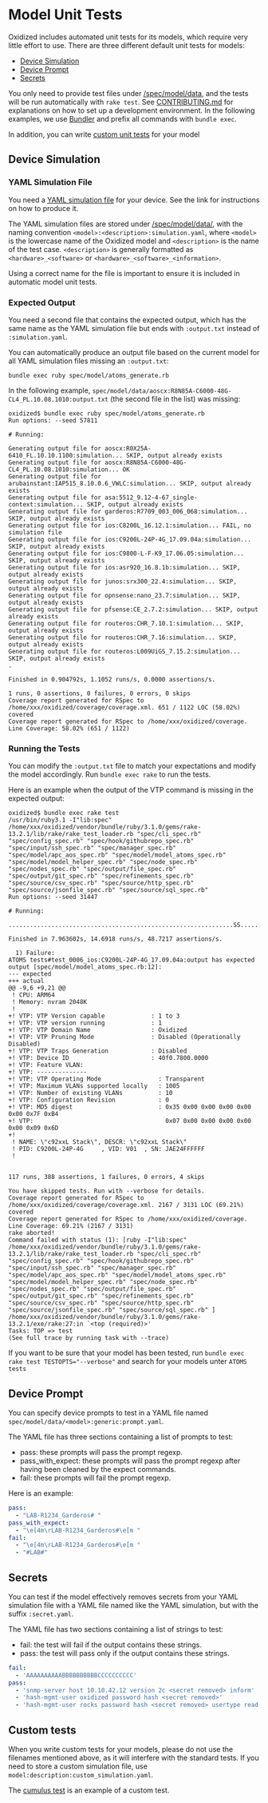# Model Unit Tests
Oxidized includes automated unit tests for its models, which require very little
effort to use. There are three different default unit tests for models:
- [Device Simulation](ModelUnitTests.md#device-simulation)
- [Device Prompt](ModelUnitTests.md#device-prompt)
- [Secrets](ModelUnitTests.md#secrets)

You only need to provide test files under [/spec/model/data](/spec/model/data),
and the tests will be run automatically with `rake test`. See
[CONTRIBUTING.md](/CONTRIBUTING.md) for explanations on how to set up a
development environment. In the following examples, we use
[Bundler](https://bundler.io/) and prefix all commands with `bundle exec`.

In addition, you can write [custom unit tests](ModelUnitTests.md#custom-tests)
for your model

## Device Simulation
### YAML Simulation File
You need a [YAML simulation file](/docs/DeviceSimulation.md) for your device.
See the link for instructions on how to produce it.

The YAML simulation files are stored under
[/spec/model/data/](/spec/model/data/), with the naming convention
`<model>:<description>:simulation.yaml`, where `<model>` is the lowercase name
of the Oxidized model and `<description>` is the name of the test case.
`<description>` is generally formatted as `<hardware>_<software>` or
`<hardware>_<software>_<information>`.

Using a correct name for the file is important to ensure it is included in
automatic model unit tests.

### Expected Output
You need a second file that contains the expected output, which has the same
name as the YAML simulation file but ends with `:output.txt` instead of
`:simulation.yaml`.

You can automatically produce an output file based on the current model for all
YAML simulation files missing an `:output.txt`:
```shell
bundle exec ruby spec/model/atoms_generate.rb
```

In the following example,
`spec/model/data/aoscx:R8N85A-C6000-48G-CL4_PL.10.08.1010:output.txt` (the
second file in the list) was missing:

```shell
oxidized$ bundle exec ruby spec/model/atoms_generate.rb
Run options: --seed 57811

# Running:

Generating output file for aoscx:R0X25A-6410_FL.10.10.1100:simulation... SKIP, output already exists
Generating output file for aoscx:R8N85A-C6000-48G-CL4_PL.10.08.1010:simulation... OK
Generating output file for arubainstant:IAP515_8.10.0.6_VWLC:simulation... SKIP, output already exists
Generating output file for asa:5512_9.12-4-67_single-context:simulation... SKIP, output already exists
Generating output file for garderos:R7709_003_006_068:simulation... SKIP, output already exists
Generating output file for ios:C8200L_16.12.1:simulation... FAIL, no simulation file
Generating output file for ios:C9200L-24P-4G_17.09.04a:simulation... SKIP, output already exists
Generating output file for ios:C9800-L-F-K9_17.06.05:simulation... SKIP, output already exists
Generating output file for ios:asr920_16.8.1b:simulation... SKIP, output already exists
Generating output file for junos:srx300_22.4:simulation... SKIP, output already exists
Generating output file for opnsense:nano_23.7:simulation... SKIP, output already exists
Generating output file for pfsense:CE_2.7.2:simulation... SKIP, output already exists
Generating output file for routeros:CHR_7.10.1:simulation... SKIP, output already exists
Generating output file for routeros:CHR_7.16:simulation... SKIP, output already exists
Generating output file for routeros:L009UiGS_7.15.2:simulation... SKIP, output already exists
.

Finished in 0.904792s, 1.1052 runs/s, 0.0000 assertions/s.

1 runs, 0 assertions, 0 failures, 0 errors, 0 skips
Coverage report generated for RSpec to /home/xxx/oxidized/coverage/coverage.xml. 651 / 1122 LOC (58.02%) covered
Coverage report generated for RSpec to /home/xxx/oxidized/coverage.
Line Coverage: 58.02% (651 / 1122)
```

### Running the Tests
You can modify the `:output.txt` file to match your expectations and modify the
model accordingly. Run `bundle exec rake` to run the tests.

Here is an example when the output of the VTP command is missing in the expected
output:

```
oxidized$ bundle exec rake test
/usr/bin/ruby3.1 -I"lib:spec" /home/xxx/oxidized/vendor/bundle/ruby/3.1.0/gems/rake-13.2.1/lib/rake/rake_test_loader.rb "spec/cli_spec.rb" "spec/config_spec.rb" "spec/hook/githubrepo_spec.rb" "spec/input/ssh_spec.rb" "spec/manager_spec.rb" "spec/model/apc_aos_spec.rb" "spec/model/model_atoms_spec.rb" "spec/model/model_helper_spec.rb" "spec/node_spec.rb" "spec/nodes_spec.rb" "spec/output/file_spec.rb" "spec/output/git_spec.rb" "spec/refinements_spec.rb" "spec/source/csv_spec.rb" "spec/source/http_spec.rb" "spec/source/jsonfile_spec.rb" "spec/source/sql_spec.rb"
Run options: --seed 31447

# Running:

...............................................................SS..................F.............................SS..

Finished in 7.963602s, 14.6918 runs/s, 48.7217 assertions/s.

  1) Failure:
ATOMS tests#test_0006_ios:C9200L-24P-4G_17.09.04a:output has expected output [spec/model/model_atoms_spec.rb:12]:
--- expected
+++ actual
@@ -9,6 +9,21 @@
 ! CPU: ARM64
 ! Memory: nvram 2048K
 !
+! VTP: VTP Version capable             : 1 to 3
+! VTP: VTP version running             : 1
+! VTP: VTP Domain Name                 : Oxidized
+! VTP: VTP Pruning Mode                : Disabled (Operationally Disabled)
+! VTP: VTP Traps Generation            : Disabled
+! VTP: Device ID                       : 40f0.7800.0000
+! VTP: Feature VLAN:
+! VTP: --------------
+! VTP: VTP Operating Mode                : Transparent
+! VTP: Maximum VLANs supported locally   : 1005
+! VTP: Number of existing VLANs          : 10
+! VTP: Configuration Revision            : 0
+! VTP: MD5 digest                        : 0x35 0x00 0x00 0x00 0x00 0x00 0x7F 0xB4
+! VTP:                                     0x07 0x00 0x00 0x00 0x00 0x00 0x09 0x6D
+!
 ! NAME: \"c92xxL Stack\", DESCR: \"c92xxL Stack\"
 ! PID: C9200L-24P-4G     , VID: V01  , SN: JAE24FFFFFF
 !


117 runs, 388 assertions, 1 failures, 0 errors, 4 skips

You have skipped tests. Run with --verbose for details.
Coverage report generated for RSpec to /home/xxx/oxidized/coverage/coverage.xml. 2167 / 3131 LOC (69.21%) covered
Coverage report generated for RSpec to /home/xxx/oxidized/coverage.
Line Coverage: 69.21% (2167 / 3131)
rake aborted!
Command failed with status (1): [ruby -I"lib:spec" /home/xxx/oxidized/vendor/bundle/ruby/3.1.0/gems/rake-13.2.1/lib/rake/rake_test_loader.rb "spec/cli_spec.rb" "spec/config_spec.rb" "spec/hook/githubrepo_spec.rb" "spec/input/ssh_spec.rb" "spec/manager_spec.rb" "spec/model/apc_aos_spec.rb" "spec/model/model_atoms_spec.rb" "spec/model/model_helper_spec.rb" "spec/node_spec.rb" "spec/nodes_spec.rb" "spec/output/file_spec.rb" "spec/output/git_spec.rb" "spec/refinements_spec.rb" "spec/source/csv_spec.rb" "spec/source/http_spec.rb" "spec/source/jsonfile_spec.rb" "spec/source/sql_spec.rb" ]
/home/xxx/oxidized/vendor/bundle/ruby/3.1.0/gems/rake-13.2.1/exe/rake:27:in `<top (required)>'
Tasks: TOP => test
(See full trace by running task with --trace)
```

If you want to be sure that your model has been tested, run
`bundle exec rake test TESTOPTS="--verbose"` and search for your models unter
`ATOMS tests`

## Device Prompt
You can specify device prompts to test in a YAML file named
`spec/model/data/<model>:generic:prompt.yaml`.

The YAML file has three sections containing a list of prompts to test:
- pass: these prompts will pass the prompt regexp.
- pass_with_expect: these prompts will pass the prompt regexp after having been
  cleaned by the expect commands.
- fail: these prompts will fail the prompt regexp.

Here is an example:
```yaml
pass:
  - "LAB-R1234_Garderos# "
pass_with_expect:
  - "\e[4m\rLAB-R1234_Garderos#\e[m "
fail:
  - "\e[4m\rLAB-R1234_Garderos#\e[m "
  - "#LAB#"
```

## Secrets
You can test if the model effectively removes secrets from your YAML simulation
file with a YAML file named like the YAML simulation, but with the suffix
`:secret.yaml`.

The YAML file has two sections containing a list of strings to test:
- fail: the test will fail if the output contains these strings.
- pass: the test will pass only if the output contains these strings.

```yaml
fail:
  - 'AAAAAAAAAABBBBBBBBBBCCCCCCCCCC'
pass:
  - 'snmp-server host 10.10.42.12 version 2c <secret removed> inform'
  - 'hash-mgmt-user oxidized password hash <secret removed>'
  - 'hash-mgmt-user rocks password hash <secret removed> usertype read-only'
```

## Custom tests
When you write custom tests for your models, please do not use the filenames
mentioned above, as it will interfere with the standard tests. If you need to
store a custom simulation file, use `model:description:custom_simulation.yaml`.

The [cumulus test](/spec/model/cumulus_spec.rb) is an example of a custom
test.
